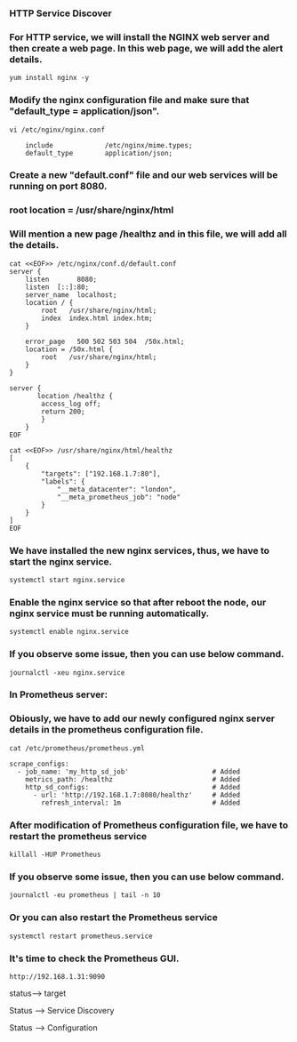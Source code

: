 ### HTTP Service Discover
### For HTTP service, we will install the NGINX web server and then create a web page. In this web page, we will add the alert details.

```
yum install nginx -y
```
### Modify the nginx configuration file and make sure that "default_type = application/json".
```
vi /etc/nginx/nginx.conf
```
```
    include             /etc/nginx/mime.types;
    default_type        application/json;
```
### Create a new "default.conf" file and our web services will be running on port 8080.
### root location = /usr/share/nginx/html
### Will mention a new page /healthz and in this file, we will add all the details.
```
cat <<EOF>> /etc/nginx/conf.d/default.conf 
server {
    listen       8080;
    listen  [::]:80;
    server_name  localhost;
    location / {
        root   /usr/share/nginx/html;
        index  index.html index.htm;
    }

    error_page   500 502 503 504  /50x.html;
    location = /50x.html {
        root   /usr/share/nginx/html;
    }
}

server { 
       location /healthz {
        access_log off;
        return 200;
		}
	}
EOF
```


```
cat <<EOF>> /usr/share/nginx/html/healthz 
[
    {
        "targets": ["192.168.1.7:80"],
        "labels": {
            "__meta_datacenter": "london",
            "__meta_prometheus_job": "node"
        }
    }
]
EOF
```
### We have installed the new nginx services, thus, we have to start the nginx service.
```
systemctl start nginx.service 
```
### Enable the nginx service so that after reboot the node, our nginx service must be running automatically. 
```
systemctl enable nginx.service 
```
### If you observe some issue, then you can use below command. 
```
journalctl -xeu nginx.service
```


### In Prometheus server:
### Obiously, we have to add our newly configured nginx server details in the prometheus configuration file. 
```
cat /etc/prometheus/prometheus.yml
```
```
scrape_configs:
  - job_name: 'my_http_sd_job'                     # Added
    metrics_path: /healthz                         # Added
    http_sd_configs:                               # Added
      - url: 'http://192.168.1.7:8080/healthz'     # Added
        refresh_interval: 1m                       # Added
```
### After modification of Prometheus configuration file, we have to restart the prometheus service
```
killall -HUP Prometheus
```
###  If you observe some issue, then you can use below command. 
```
journalctl -eu prometheus | tail -n 10
```
### Or you can also restart the Prometheus service
```
systemctl restart prometheus.service 
```
### It's time to check the Prometheus GUI.
```
http://192.168.1.31:9090
```
status--> target 

Status  --> Service Discovery

Status  --> Configuration

